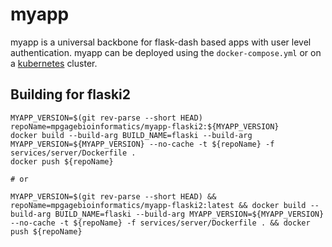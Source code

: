 # myapp

myapp is a universal backbone for flask-dash based apps with user level authentication. myapp can be deployed using the `docker-compose.yml` or on a [kubernetes](https://github.com/jorgeboucas/myapp/tree/master/kubernetes#kubernetes) cluster.

## Building for flaski2

```
MYAPP_VERSION=$(git rev-parse --short HEAD)
repoName=mpgagebioinformatics/myapp-flaski2:${MYAPP_VERSION}
docker build --build-arg BUILD_NAME=flaski --build-arg MYAPP_VERSION=${MYAPP_VERSION} --no-cache -t ${repoName} -f services/server/Dockerfile .
docker push ${repoName}

# or

MYAPP_VERSION=$(git rev-parse --short HEAD) && repoName=mpgagebioinformatics/myapp-flaski2:latest && docker build --build-arg BUILD_NAME=flaski --build-arg MYAPP_VERSION=${MYAPP_VERSION} --no-cache -t ${repoName} -f services/server/Dockerfile . && docker push ${repoName}
```
